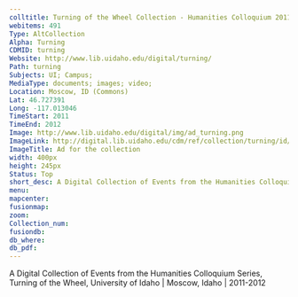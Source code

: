 ```yaml
---
colltitle: Turning of the Wheel Collection - Humanities Colloquium 2011-2012
webitems: 491
Type: AltCollection
Alpha: Turning
CDMID: turning
Website: http://www.lib.uidaho.edu/digital/turning/
Path: turning
Subjects: UI; Campus; 
MediaType: documents; images; video;
Location: Moscow, ID (Commons)
Lat: 46.727391
Long: -117.013046
TimeStart: 2011
TimeEnd: 2012
Image: http://www.lib.uidaho.edu/digital/img/ad_turning.png
ImageLink: http://digital.lib.uidaho.edu/cdm/ref/collection/turning/id/58
ImageTitle: Ad for the collection
width: 400px
height: 245px
Status: Top
short_desc: A Digital Collection of Events from the Humanities Colloquium Series, Turning of the Wheel, 2011-2012
menu: 
mapcenter: 
fusionmap: 
zoom: 
Collection_num: 
fusiondb: 
db_where: 
db_pdf: 
---
```

A Digital Collection of Events from the Humanities Colloquium Series, Turning of the Wheel, University of Idaho | Moscow, Idaho | 2011-2012